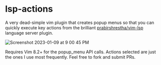 # lsp-actions
A very dead-simple vim plugin that creates popup menus so that you can quickly execute key actions from the brilliant [prabirshrestha/vim-lsp](https://github.com/prabirshrestha/vim-lsp) language server plugin.

 ![Screenshot 2023-01-09 at 9 00 45 PM](https://user-images.githubusercontent.com/2100425/211445112-ccdb9f88-a042-4942-a290-3cdac1d0a334.png)


Requires Vim 8.2+ for the popup_menu API calls. 
Actions selected are just the ones I use most frequently. Feel free to fork and submit PRs.
